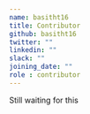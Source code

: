 ```yaml
---
name: basitht16
title: Contributor
github: basitht16
twitter: ""
linkedin: ""
slack: ""
joining_date: ""
role : contributor
---
```


Still waiting for this
